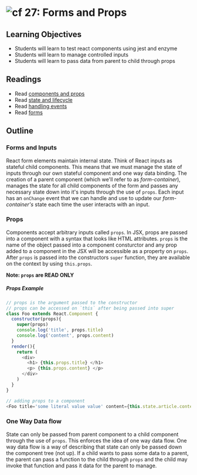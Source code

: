![cf](http://i.imgur.com/7v5ASc8.png) 27: Forms and Props
===

## Learning Objectives
* Students will learn to test react components using jest and enzyme
* Students will learn to manage controlled inputs
* Students will learn to pass data from parent to child through props

## Readings
* Read [components and props](https://facebook.github.io/react/docs/components-and-props.html)
* Read [state and lifecycle](https://facebook.github.io/react/docs/state-and-lifecycle.html)
* Read [handling events](https://facebook.github.io/react/docs/handling-events.html)
* Read [forms](https://facebook.github.io/react/docs/forms.html)

## Outline

### Forms and Inputs
React form elements maintain internal state. Think of React inputs as stateful child components. This means that we must manage the state of inputs through our own stateful component and one way data binding. The creation of a parent component (which we'll refer to as _form-container_), manages the state for all child components of the form and passes any necessary state down into it's inputs through the use of `props`. Each input has an `onChange` event that we can handle and use to update our _form-container's_ state each time the user interacts with an input.

### Props
Components accept arbitrary inputs called `props`. In JSX, props are passed into a component with a syntax that looks like HTML attributes. `props` is the name of the object passed into a component consturctor and any prop added to a component in the JSX will be accessible as a property on `props`. After `props` is passed into the constructors `super` function, they are available on the context by using `this.props`.

**Note: `props` are READ ONLY**

##### Props Example
``` javascript
// props is the argument passed to the constructor
// props can be accessed on `this` after being passed into super
class Foo extends React.Component {
  constructor(props){
    super(props)
    console.log('title', props.title)
    console.log('content', props.content)
  }
  render(){
    return (
      <div>
        <h1> {this.props.title} </h1>
        <p> {this.props.content} </p>
      </div>
    )
  }
}

// adding props to a component
<Foo title='some literal value value' content={this.state.article.content}>
```

### One Way Data flow
State can only be passed from parent component to a child component through the use of `props`. This enforces the idea of one way data flow. One way data flow is a way of describing that state can only be passed down the component tree (not up). If a child wants to pass some data to a parent, the parent can pass a function to the child through `props` and the child may invoke that function and pass it data for the parent to manage.